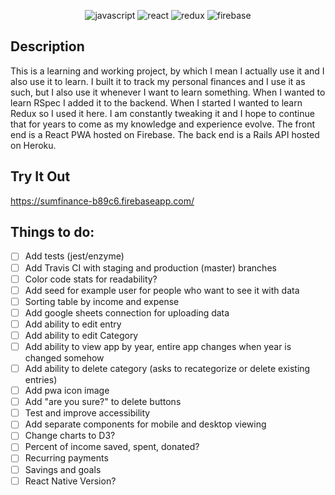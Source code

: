 <p align="center">
<img src="https://user-images.githubusercontent.com/36681963/46574152-56d1ac00-c96d-11e8-90ca-54e9047a0620.png" alt="javascript" title="Written in Javascript">
<img src="https://user-images.githubusercontent.com/36681963/46574153-5a653300-c96d-11e8-92be-113930d0a4e4.png" alt="react" title="Built with React">
<img src="https://user-images.githubusercontent.com/36681963/46574151-520cf800-c96d-11e8-9753-3948f3f4508a.jpg" alt="redux" title="State managed by Redux">
<img src="https://user-images.githubusercontent.com/36681963/46583298-b63dc380-ca22-11e8-8d35-e77738726561.jpg" alt="firebase" title="Deployed using Firebase">
</p>

## Description
This is a learning and working project, by which I mean I actually use it and I also use it to learn. I built it to track my personal finances and I use it as such, but I also use it whenever I want to learn something.  When I wanted to learn RSpec I added it to the backend. When I started I wanted to learn Redux so I used it here. I am constantly tweaking it and I hope to continue that for years to come as my knowledge and experience evolve.
The front end is a React PWA hosted on Firebase.  The back end is a Rails API hosted on Heroku.

## Try It Out
https://sumfinance-b89c6.firebaseapp.com/


## Things to do:
- [ ] Add tests (jest/enzyme)
- [ ] Add Travis CI with staging and production (master) branches
- [ ] Color code stats for readability?
- [ ] Add seed for example user for people who want to see it with data
- [ ] Sorting table by income and expense
- [ ] Add google sheets connection for uploading data
- [ ] Add ability to edit entry
- [ ] Add ability to edit Category
- [ ] Add ability to view app by year, entire app changes when year is changed somehow
- [ ] Add ability to delete category (asks to recategorize or delete existing entries)
- [ ] Add pwa icon image
- [ ] Add "are you sure?" to delete buttons
- [ ] Test and improve accessibility
- [ ] Add separate components for mobile and desktop viewing
- [ ] Change charts to D3?
- [ ] Percent of income saved, spent, donated?
- [ ] Recurring payments
- [ ] Savings and goals
- [ ] React Native Version?